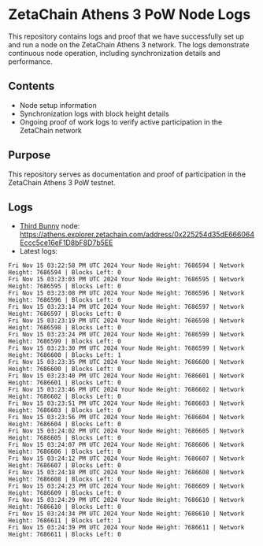 # ZetaChain Athens 3 PoW Node Logs
This repository contains logs and proof that we have successfully set up and run a node on the ZetaChain Athens 3 network. The logs demonstrate continuous node operation, including synchronization details and performance.

## Contents
- Node setup information
- Synchronization logs with block height details
- Ongoing proof of work logs to verify active participation in the ZetaChain network

## Purpose
This repository serves as documentation and proof of participation in the ZetaChain Athens 3 PoW testnet.

## Logs

- [Third Bunny](https://thirdbunny.xyz/) node: https://athens.explorer.zetachain.com/address/0x225254d35dE666064Eccc5ce16eF1D8bF8D7b5EE
- Latest logs:
```
Fri Nov 15 03:22:58 PM UTC 2024 Your Node Height: 7686594 | Network Height: 7686594 | Blocks Left: 0
Fri Nov 15 03:23:03 PM UTC 2024 Your Node Height: 7686595 | Network Height: 7686595 | Blocks Left: 0
Fri Nov 15 03:23:08 PM UTC 2024 Your Node Height: 7686596 | Network Height: 7686596 | Blocks Left: 0
Fri Nov 15 03:23:14 PM UTC 2024 Your Node Height: 7686597 | Network Height: 7686597 | Blocks Left: 0
Fri Nov 15 03:23:19 PM UTC 2024 Your Node Height: 7686598 | Network Height: 7686598 | Blocks Left: 0
Fri Nov 15 03:23:24 PM UTC 2024 Your Node Height: 7686599 | Network Height: 7686599 | Blocks Left: 0
Fri Nov 15 03:23:30 PM UTC 2024 Your Node Height: 7686599 | Network Height: 7686600 | Blocks Left: 1
Fri Nov 15 03:23:35 PM UTC 2024 Your Node Height: 7686600 | Network Height: 7686600 | Blocks Left: 0
Fri Nov 15 03:23:40 PM UTC 2024 Your Node Height: 7686601 | Network Height: 7686601 | Blocks Left: 0
Fri Nov 15 03:23:46 PM UTC 2024 Your Node Height: 7686602 | Network Height: 7686602 | Blocks Left: 0
Fri Nov 15 03:23:51 PM UTC 2024 Your Node Height: 7686603 | Network Height: 7686603 | Blocks Left: 0
Fri Nov 15 03:23:56 PM UTC 2024 Your Node Height: 7686604 | Network Height: 7686604 | Blocks Left: 0
Fri Nov 15 03:24:02 PM UTC 2024 Your Node Height: 7686605 | Network Height: 7686605 | Blocks Left: 0
Fri Nov 15 03:24:07 PM UTC 2024 Your Node Height: 7686606 | Network Height: 7686606 | Blocks Left: 0
Fri Nov 15 03:24:12 PM UTC 2024 Your Node Height: 7686607 | Network Height: 7686607 | Blocks Left: 0
Fri Nov 15 03:24:18 PM UTC 2024 Your Node Height: 7686608 | Network Height: 7686608 | Blocks Left: 0
Fri Nov 15 03:24:23 PM UTC 2024 Your Node Height: 7686609 | Network Height: 7686609 | Blocks Left: 0
Fri Nov 15 03:24:29 PM UTC 2024 Your Node Height: 7686610 | Network Height: 7686610 | Blocks Left: 0
Fri Nov 15 03:24:34 PM UTC 2024 Your Node Height: 7686610 | Network Height: 7686611 | Blocks Left: 1
Fri Nov 15 03:24:39 PM UTC 2024 Your Node Height: 7686611 | Network Height: 7686611 | Blocks Left: 0
```

